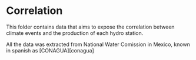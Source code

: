 # Correlation

This folder contains data that aims to expose the correlation between climate events and the production of each hydro station.

All the data was extracted from National Water Comission in Mexico, known in spanish as [CONAGUA][conagua]
